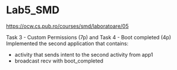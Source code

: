 # Lab5_SMD
https://ocw.cs.pub.ro/courses/smd/laboratoare/05

Task 3 - Custom Permissions (7p) and Task 4 - Boot completed (4p)
Implemented the second application that contains:
- activity that sends intent to the second activity from app1
- broadcast recv with boot_completed 
